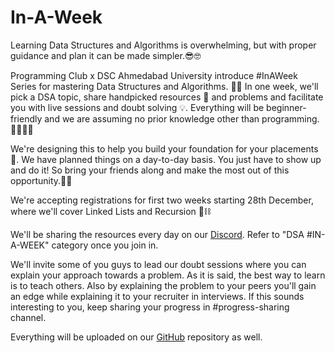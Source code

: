 # In-A-Week

Learning Data Structures and Algorithms is overwhelming, but with proper guidance and plan it can be made simpler.😎🤓

Programming Club x DSC Ahmedabad University introduce #InAWeek Series for mastering Data Structures and Algorithms. 🥳🥳 In one week, we'll pick a DSA topic, share handpicked resources 📖 and problems and facilitate you with live sessions and doubt solving 💡. Everything will be beginner-friendly and we are assuming no prior knowledge other than programming. 👨‍💻👩‍💻

We're designing this to help you build your foundation for your placements 💼. We have planned things on a day-to-day basis. You just have to show up and do it! So bring your friends along and make the most out of this opportunity.🎉🤩

We're accepting registrations for first two weeks starting 28th December, where we'll cover Linked Lists and Recursion 🔗⛓️

We'll be sharing the resources every day on our [Discord](https://discord.gg/xu2KmZPhdk). Refer to "DSA #IN-A-WEEK" category once you join in. 

We'll invite some of you guys to lead our doubt sessions where you can explain your approach towards a problem. As it is said, the best way to learn is to teach others. Also by explaining the problem to your peers you'll gain an edge while explaining it to your recruiter in interviews. If this sounds interesting to you, keep sharing your progress in #progress-sharing channel.

Everything will be uploaded on our [GitHub](https://github.com/Programming-Club-Ahmedabad-University/In-A-Week) repository as well.
